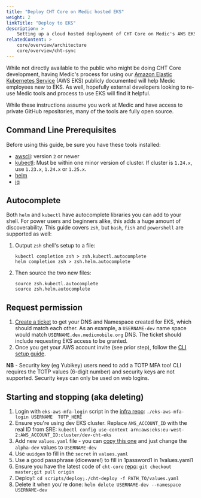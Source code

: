 ```yaml
---
title: "Deploy CHT Core on Medic hosted EKS"
weight: 2
linkTitle: "Deploy to EKS"
description: >
    Setting up a cloud hosted deployment of CHT Core on Medic's AWS EKS infrastructure
relatedContent: >
    core/overview/architecture
    core/overview/cht-sync
---
```


While not directly available to the public who might be doing CHT Core development, having Medic's process for using our [Amazon Elastic Kubernetes Service](https://docs.aws.amazon.com/eks/latest/userguide/what-is-eks.html) (AWS EKS) publicly documented will help Medic employees new to EKS.  As well, hopefully  external developers looking to re-use Medic tools and process to use EKS will find it helpful.

While these instructions assume you work at Medic and have access to private GitHub repositories, many of the tools are fully open source.

## Command Line Prerequisites 

Before using this guide, be sure you have these tools installed:

* [awscli](https://docs.aws.amazon.com/cli/latest/userguide/getting-started-install.html): version `2` or newer
* [kubectl](https://kubernetes.io/docs/tasks/tools): Must be within one minor version of cluster. If cluster is `1.24.x`, use `1.23.x`, `1.24.x` or `1.25.x`.
* [helm](https://helm.sh/docs/intro/install/)
* [jq](https://jqlang.github.io/jq/download/)

## Autocomplete

Both `helm` and `kubectl` have autocomplete libraries you can add to your shell. For power users and beginners alike, this adds a huge amount of discoverability. This guide covers `zsh`, but `bash`, `fish` and `powershell` are supported as well:

1. Output `zsh` shell's setup to a file: 
   ```shell
   kubectl completion zsh > zsh.kubectl.autocomplete
   helm completion zsh > zsh.helm.autocomplete
   ```
  
2. Then source the two new files:
   ```shell
   source zsh.kubectl.autocomplete
   source zsh.helm.autocomplete
   ```

## Request permission

1. [Create a ticket](https://github.com/medic/medic-infrastructure/issues/new) to get your DNS and Namespace created for EKS, which should match each other. As an example, a `USERNAME-dev` name space would match `USERNAME.dev.medicmobile.org` DNS. The ticket should include requesting EKS access to be granted. 
2. Once you get your AWS account invite (see prior step), follow the [CLI setup guide](https://github.com/medic/medic-infrastructure/blob/master/terraform/aws/dev/eks/access/README.md).
    
**NB** - Security key (eg Yubikey) users need to add a TOTP MFA too! CLI requires the TOTP values (6-digit number) and security keys are not supported. Security keys can only be used on web logins.

## Starting and stopping (aka deleting)

1. Login with `eks-aws-mfa-login` script in the [infra repo](https://github.com/medic/medic-infrastructure/tree/master/terraform/aws/dev/eks/access): `./eks-aws-mfa-login USERNAME  TOTP_HERE`
2. Ensure you're using dev EKS cluster. Replace `AWS_ACCOUNT_ID` with the real ID from SRE: `kubectl config use-context arn:aws:eks:eu-west-2:AWS_ACCOUNT_ID:cluster/dev-cht-eks`
3. Add new `values.yaml` file - you can [copy this one](https://github.com/medic/medic-infrastructure/blob/master/terraform/aws/dev/cht-projects/alpha-dev-cht-deploy-values.yaml) and just change the `alpha-dev` values to `USERNAME-dev`
4. Use `uuidgen` to fill in the `secret` in `values.yaml`
5. Use a good passphrase (diceware!) to fill in 1password1 in 1values.yaml1
6. Ensure you have the latest code of `cht-core` [repo](https://github.com/medic/cht-core): `git checkout master;git pull origin`
7. Deploy!: `cd scripts/deploy;./cht-deploy -f PATH_TO/values.yaml`
8. Delete it when you're done: `helm delete USERNAME-dev --namespace USERNAME-dev`
